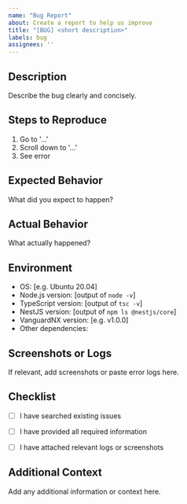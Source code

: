 ```yaml
---
name: "Bug Report"
about: Create a report to help us improve
title: "[BUG] <short description>"
labels: bug
assignees: ''
---
```


## Description

Describe the bug clearly and concisely.



## Steps to Reproduce

1. Go to '...'
2. Scroll down to '...'
4. See error



## Expected Behavior

What did you expect to happen?



## Actual Behavior

What actually happened?



## Environment

- OS: [e.g. Ubuntu 20.04]
- Node.js version: [output of `node -v`]
- TypeScript version: [output of `tsc -v`]
- NestJS version: [output of `npm ls @nestjs/core`]
- VanguardNX version: [e.g. v1.0.0]
- Other dependencies:



## Screenshots or Logs

If relevant, add screenshots or paste error logs here.



## Checklist

- [ ] I have searched existing issues
- [ ] I have provided all required information
- [ ] I have attached relevant logs or screenshots



## Additional Context

Add any additional information or context here.